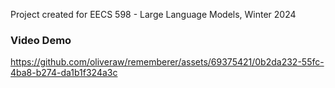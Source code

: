 Project created for EECS 598 - Large Language Models, Winter 2024

### Video Demo

https://github.com/oliveraw/rememberer/assets/69375421/0b2da232-55fc-4ba8-b274-da1b1f324a3c

